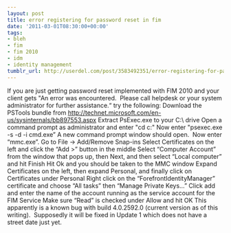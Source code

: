 ```yaml
---
layout: post
title: error registering for password reset in fim
date: '2011-03-01T08:30:00+00:00'
tags:
- bleh
- fim
- fim 2010
- idm
- identity management
tumblr_url: http://userdel.com/post/3583492351/error-registering-for-password-reset-in-fim
---
```

If you are just getting password reset implemented with FIM 2010 and your client gets "An error was encountered.  Please call helpdesk or your system administrator for further assistance.“ try the following:
Download the PSTools bundle from http://technet.microsoft.com/en-us/sysinternals/bb897553.aspx
Extract PsExec.exe to your C:\ drive
Open a command prompt as administrator and enter "cd c:"
Now enter "psexec.exe -s -d -i cmd.exe”
A new command prompt window should open.  Now enter “mmc.exe”.
Go to File -> Add/Remove Snap-ins
Select Certificates on the left and click the “Add >” button in the middle
Select “Computer Account” from the window that pops up, then Next, and then select “Local computer” and hit Finish
Hit Ok and you should be taken to the MMC window
Expand Certificates on the left, then expand Personal, and finally click on Certificates under Personal
Right click on the “ForefrontIdentityManager” certificate and choose “All tasks” then “Manage Private Keys…”
Click add and enter the name of the account running as the service account for the FIM Service
Make sure “Read” is checked under Allow and hit OK
This apparently is a known bug with build 4.0.2592.0 (current version as of this writing).  Supposedly it will be fixed in Update 1 which does not have a street date just yet.
